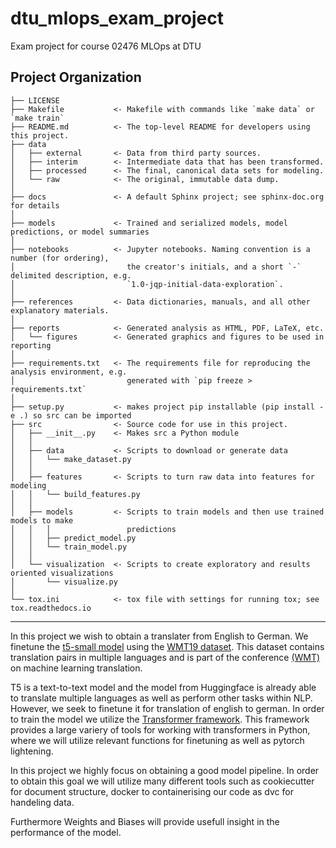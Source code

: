 dtu_mlops_exam_project
==============================

Exam project for course 02476 MLOps at DTU

Project Organization
------------

    ├── LICENSE
    ├── Makefile           <- Makefile with commands like `make data` or `make train`
    ├── README.md          <- The top-level README for developers using this project.
    ├── data
    │   ├── external       <- Data from third party sources.
    │   ├── interim        <- Intermediate data that has been transformed.
    │   ├── processed      <- The final, canonical data sets for modeling.
    │   └── raw            <- The original, immutable data dump.
    │
    ├── docs               <- A default Sphinx project; see sphinx-doc.org for details
    │
    ├── models             <- Trained and serialized models, model predictions, or model summaries
    │
    ├── notebooks          <- Jupyter notebooks. Naming convention is a number (for ordering),
    │                         the creator's initials, and a short `-` delimited description, e.g.
    │                         `1.0-jqp-initial-data-exploration`.
    │
    ├── references         <- Data dictionaries, manuals, and all other explanatory materials.
    │
    ├── reports            <- Generated analysis as HTML, PDF, LaTeX, etc.
    │   └── figures        <- Generated graphics and figures to be used in reporting
    │
    ├── requirements.txt   <- The requirements file for reproducing the analysis environment, e.g.
    │                         generated with `pip freeze > requirements.txt`
    │
    ├── setup.py           <- makes project pip installable (pip install -e .) so src can be imported
    ├── src                <- Source code for use in this project.
    │   ├── __init__.py    <- Makes src a Python module
    │   │
    │   ├── data           <- Scripts to download or generate data
    │   │   └── make_dataset.py
    │   │
    │   ├── features       <- Scripts to turn raw data into features for modeling
    │   │   └── build_features.py
    │   │
    │   ├── models         <- Scripts to train models and then use trained models to make
    │   │   │                 predictions
    │   │   ├── predict_model.py
    │   │   └── train_model.py
    │   │
    │   └── visualization  <- Scripts to create exploratory and results oriented visualizations
    │       └── visualize.py
    │
    └── tox.ini            <- tox file with settings for running tox; see tox.readthedocs.io


--------


In this project we wish to obtain a translater from English to German. We finetune the <a target="_blank" href="https://huggingface.co/t5-small">t5-small model</a> using the <a target="_blank" href="https://huggingface.co/datasets/wmt19"> WMT19 dataset</a>. This dataset contains translation pairs in multiple languages and is part of the conference <a target="_blank" href="https://machinetranslate.org/wmt">(WMT)</a> on machine learning translation.
    
T5 is a text-to-text model and the model from Huggingface is already able to translate multiple languages as well as perform other tasks within NLP. However, we seek to finetune it for translation of english to german. In order to train the model we utilize the <a target="_blank" href="https://github.com/huggingface/transformers">Transformer framework</a>. This framework provides a large variery of tools for working with transformers in Python, where we will utilize relevant functions for finetuning as well as pytorch lightening. 
    
In this project we highly focus on obtaining a good model pipeline. In order to obtain this goal we will utilize many different tools such as cookiecutter for document structure, docker to containerising our code as dvc for handeling data.

Furthermore Weights and Biases will provide usefull insight in the performance of the model.

    


